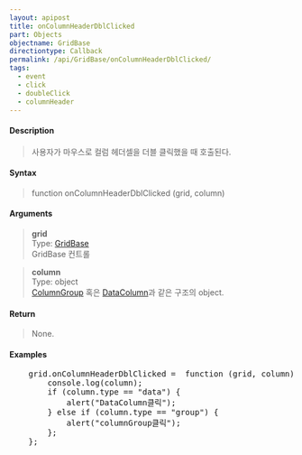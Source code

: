 ```yaml
---
layout: apipost
title: onColumnHeaderDblClicked
part: Objects
objectname: GridBase
directiontype: Callback
permalink: /api/GridBase/onColumnHeaderDblClicked/
tags:
  - event
  - click
  - doubleClick
  - columnHeader
---
```



#### Description

> 사용자가 마우스로 컬럼 헤더셀을 더블 클릭했을 때 호출된다.  

#### Syntax

> function onColumnHeaderDblClicked (grid, column)  

#### Arguments

> **grid**  
> Type: [GridBase](/api/GridBase/)  
> GridBase 컨트롤  

> **column**  
> Type: object  
> [ColumnGroup](/api/types/ColumnGroup/) 혹은 [DataColumn](/api/types/DataColumn/)과 같은 구조의 object.  

#### Return

> None.  

#### Examples 

<pre class="prettyprint">
    grid.onColumnHeaderDblClicked =  function (grid, column) {
        console.log(column);  
        if (column.type == "data") {
            alert("DataColumn클릭");
        } else if (column.type == "group") {
            alert("columnGroup클릭");
        };
    };
</pre>

